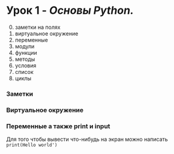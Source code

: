 # Урок 1 - *Основы Python.*
0) заметки на полях
1) виртуальное окружение
2) переменные
3) модули
4) функции
5) методы
6) условия
7) список
8) циклы

### Заметки
### Виртуальное окружение
### Переменные а также print и input
Для того чтобы вывести что-нибудь на экран можно написать ``print(Hello world')``
